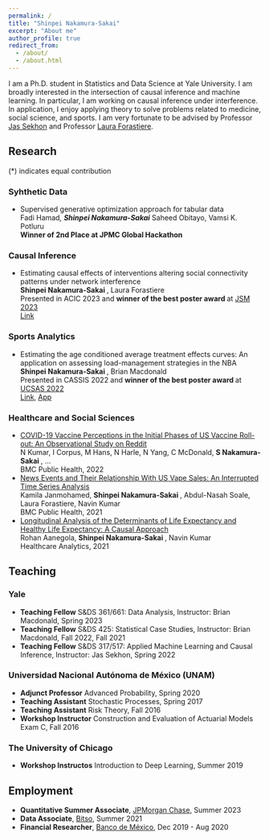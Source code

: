 ```yaml
---
permalink: /
title: "Shinpei Nakamura-Sakai"
excerpt: "About me"
author_profile: true
redirect_from: 
  - /about/
  - /about.html
---
```


I am a Ph.D. student in Statistics and Data Science at Yale University. I am broadly interested in the intersection of causal inference and machine learning. In particular, I am working on causal inference under interference. In application, I enjoy applying theory to solve problems related to medicine, social science, and sports. I am very fortunate to be advised by Professor [Jas Sekhon](http://sekhon.berkeley.edu/) and Professor [Laura Forastiere](https://ysph.yale.edu/profile/laura_forastiere/).

## Research
(*) indicates equal contribution
### Syhthetic Data
-  Supervised generative optimization approach for tabular data <br>
Fadi Hamad<sup>*</sup>, <b> Shinpei Nakamura-Sakai<sup>*</sup></b>  Saheed Obitayo, Vamsi K. Potluru <br>
<b>Winner of 2nd Place at JPMC Global Hackathon</b>

### Causal Inference
- Estimating causal effects of interventions altering social connectivity patterns under network interference <br>
<b> Shinpei Nakamura-Sakai </b>, Laura Forastiere <br>
  Presented in ACIC 2023 and <b> winner of the best poster award </b>  at [JSM 2023](https://community.amstat.org/spaac/awards/poster-award) <br>
[Link](https://shinnasa.github.io/files/JSM_2023_Poster_Social_Connectivity.pdf)

### Sports Analytics
- Estimating the age conditioned average treatment effects curves: An application on assessing load-management strategies in the NBA <br>
  <b> Shinpei Nakamura-Sakai </b>, Brian Macdonald <br>
  Presented in CASSIS 2022 and <b> winner of the best poster award </b> at [UCSAS 2022](https://statds.org/events/ucsas2022/) <br>
[Link](https://shinnasa.github.io/files/UCSAS_2022_Poster.pdf), [App](https://snakamura.shinyapps.io/Shiny/)

### Healthcare and Social Sciences
- [COVID-19 Vaccine Perceptions in the Initial Phases of US Vaccine Roll-out: An Observational Study on Reddit](https://link.springer.com/article/10.1186/s12889-022-12824-7) <br>
N Kumar, I Corpus, M Hans, N Harle, N Yang, C McDonald, <b> S Nakamura-Sakai </b>, ... <br>
BMC Public Health, 2022
- [News Events and Their Relationship With US Vape Sales: An Interrupted Time Series Analysis](https://link.springer.com/article/10.1186/s12889-022-12858-x) <br>
Kamila Janmohamed, <b> Shinpei Nakamura-Sakai </b>, Abdul-Nasah Soale, Laura Forastiere, Navin Kumar<br>
BMC Public Health, 2021
- [Longitudinal Analysis of the Determinants of Life Expectancy and Healthy Life Expectancy: A Causal Approach](https://www.sciencedirect.com/science/article/pii/S2772442522000077) <br>
Rohan Aanegola, <b> Shinpei Nakamura-Sakai </b>, Navin Kumar <br>
Healthcare Analytics, 2021

## Teaching
### Yale
- <b>Teaching Fellow</b> S&DS 361/661: Data Analysis, Instructor: Brian Macdonald, Spring 2023
- <b>Teaching Fellow</b> S&DS 425: Statistical Case Studies, Instructor: Brian Macdonald, Fall 2022, Fall 2021
- <b>Teaching Fellow</b> S&DS 317/517: Applied Machine Learning and Causal Inference, Instructor: Jas Sekhon, Spring 2022

### Universidad Nacional Autónoma de México (UNAM)
- <b>Adjunct Professor</b> Advanced Probability, Spring 2020
- <b>Teaching Assistant</b> Stochastic Processes, Spring 2017
- <b>Teaching Assistant</b> Risk Theory, Fall 2016
- <b>Workshop Instructor</b> Construction and Evaluation of Actuarial Models Exam C, Fall 2016

### The University of Chicago
- <b>Workshop Instructos</b> Introduction to Deep Learning, Summer 2019

## Employment
- <b>Quantitative Summer Associate</b>, [JPMorgan Chase](https://www.jpmorganchase.com/), Summer 2023
- <b>Data Associate</b>, [Bitso](https://bitso.com/), Summer 2021
- <b>Financial Researcher</b>, [Banco de México](https://www.banxico.org.mx/), Dec 2019 - Aug 2020